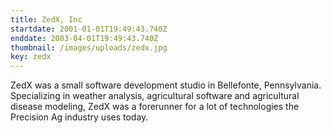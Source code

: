 ```yaml
---
title: ZedX, Inc
startdate: 2001-01-01T19:49:43.740Z
enddate: 2003-04-01T19:49:43.740Z
thumbnail: /images/uploads/zedx.jpg
key: zedx
---
```


ZedX was a small software development studio in Bellefonte, Pennsylvania.  Specializing in weather analysis, agricultural software and agricultural disease modeling, ZedX was a forerunner for a lot of technologies the Precision Ag industry uses today.